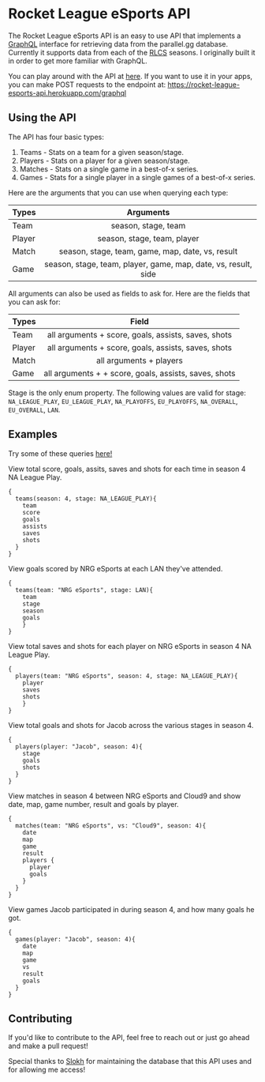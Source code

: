 # Rocket League eSports API

The Rocket League eSports API is an easy to use API that implements a [GraphQL](http://graphql.org/learn/) interface for retrieving data from the parallel.gg database. Currently it supports data from each of the [RLCS](https://www.rlcs.gg/) seasons. I originally built it in order to get more familiar with GraphQL.

You can play around with the API at [here](https://rocket-league-esports-api.herokuapp.com/graphiql). If you want to use it in your apps, you can make POST requests to the endpoint at:
https://rocket-league-esports-api.herokuapp.com/graphql

## Using the API

The API has four basic types:
1. Teams - Stats on a team for a given season/stage.
2. Players - Stats on a player for a given season/stage.
3. Matches - Stats on a single game in a best-of-x series.
4. Games - Stats for a single player in a single games of a best-of-x series.

Here are the arguments that you can use when querying each type:

| Types  | Arguments     |
| ------ |:-------------:|
| Team   | season, stage, team |
| Player | season, stage, team, player |
| Match  | season, stage, team, game, map, date, vs, result |
| Game   | season, stage, team, player, game, map, date, vs, result, side |

All arguments can also be used as fields to ask for.
Here are the fields that you can ask for:

| Types  | Field     |
| ------ |:-------------:|
| Team   | all arguments + score, goals, assists, saves, shots |
| Player | all arguments + score, goals, assists, saves, shots |
| Match  | all arguments + players |
| Game   | all arguments + + score, goals, assists, saves, shots |

Stage is the only enum property. The following values are valid for stage:
`NA_LEAGUE_PLAY`, `EU_LEAGUE_PLAY`, `NA_PLAYOFFS`, `EU_PLAYOFFS`, `NA_OVERALL`, `EU_OVERALL`, `LAN`.

## Examples

Try some of these queries [here!](https://rocket-league-esports-api.herokuapp.com/graphiql)

View total score, goals, assits, saves and shots for each time in season 4 NA League Play.
~~~
{
  teams(season: 4, stage: NA_LEAGUE_PLAY){
    team
    score
    goals
    assists
    saves
    shots
  }
}
~~~

View goals scored by NRG eSports at each LAN they've attended.
~~~
{
  teams(team: "NRG eSports", stage: LAN){
    team
    stage
    season
    goals
	}
}
~~~

View total saves and shots for each player on NRG eSports in season 4 NA League Play.
~~~
{
  players(team: "NRG eSports", season: 4, stage: NA_LEAGUE_PLAY){
    player
    saves
    shots
	}
}
~~~

View total goals and shots for Jacob across the various stages in season 4.
~~~
{
  players(player: "Jacob", season: 4){
    stage
    goals
    shots
  }
}
~~~

View matches in season 4 between NRG eSports and Cloud9 and show date, map, game number, result and goals by player.
~~~
{
  matches(team: "NRG eSports", vs: "Cloud9", season: 4){
    date
    map
    game
    result
    players {
      player
      goals
    }
  }
}
~~~

View games Jacob participated in during season 4, and how many goals he got.
~~~
{
  games(player: "Jacob", season: 4){
    date
    map
    game
    vs
    result
    goals
  }
}
~~~

## Contributing

If you'd like to contribute to the API, feel free to reach out or just go ahead and make a pull request!

Special thanks to [Slokh](https://twitter.com/Slokh_) for maintaining the database that this API uses and for allowing me access!
